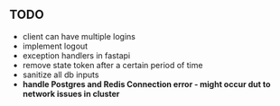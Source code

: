 ## TODO
- client can have multiple logins
- implement logout
- exception handlers in fastapi
- remove state token after a certain period of time
- sanitize all db inputs
- **handle Postgres and Redis Connection error - might occur dut to network issues in cluster**
